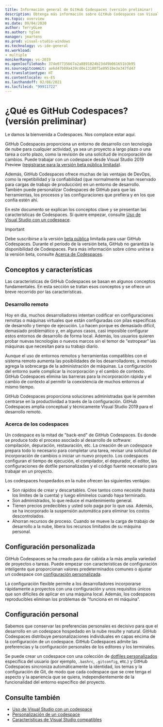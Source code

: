```yaml
---
title: Información general de GitHub Codespaces (versión preliminar)
description: Obtenga más información sobre GitHub Codespaces con Visual Studio y cómo puede ayudar a ampliar su entorno de desarrollo a la nube.
ms.topic: overview
ms.date: 09/04/2020
author: TerryGLee
ms.author: tglee
manager: jmartens
ms.prod: visual-studio-windows
ms.technology: vs-ide-general
ms.workload:
- multiple
monikerRange: vs-2019
ms.openlocfilehash: 374e07735667a2a8891824b23d49b061651b3b95
ms.sourcegitcommit: ae6d47b09a439cd0e13180f5e89510e3e347fd47
ms.translationtype: HT
ms.contentlocale: es-ES
ms.lasthandoff: 02/08/2021
ms.locfileid: "99911722"
---
```

# <a name="what-is-github-codespaces-preview"></a>¿Qué es GitHub Codespaces? (versión preliminar)

Le damos la bienvenida a Codespaces. Nos complace estar aquí.

GitHub Codespaces proporciona un entorno de desarrollo con tecnología de nube para cualquier actividad, ya sea un proyecto a largo plazo o una tarea a corto plazo, como la revisión de una solicitud de incorporación de cambios. Puede trabajar con un codespace desde Visual Studio 2019 Preview ([registrarse para la versión beta pública limitada](https://github.com/features/codespaces/signup-vs)).

Además, GitHub Codespaces ofrece muchas de las ventajas de DevOps, como la repetibilidad y la confiabilidad (que normalmente se han reservado para cargas de trabajo de producción) en un entorno de desarrollo. También puede personalizar Codespaces de GitHub para que las herramientas, los procesos y las configuraciones que prefiera y en los que confía estén ahí.

En este documento se explican los conceptos clave y se presentan las características de Codespaces. Si quiere empezar, consulte [Uso de Visual Studio con un codespace](use-visual-studio-with-codespaces.md).

> [!IMPORTANT]
> Debe suscribirse a la versión [beta pública](https://github.com/features/codespaces/signup-vs) limitada para usar GitHub Codespaces. Durante el período de la versión beta, GitHub no garantiza la disponibilidad de Codespaces. Para más información sobre cómo unirse a la versión beta, consulte [Acerca de Codespaces](https://docs.github.com/github/developing-online-with-codespaces/about-codespaces#joining-the-beta).

## <a name="concepts-and-features"></a>Conceptos y características

Las características de GitHub Codespaces se basan en algunos conceptos fundamentales. En esta sección se tratan esos conceptos y se ofrece un breve recorrido por las características.

### <a name="remote-development"></a>Desarrollo remoto

Hoy en día, muchos desarrolladores intentan codificar en configuraciones remotas o máquinas virtuales que están configuradas con pilas específicas de desarrollo y tiempo de ejecución. Lo hacen porque es demasiado difícil, demasiado problemático y, en algunos casos, casi imposible configurar estos entornos de desarrollo de forma local. Además, los usuarios quieren probar nuevas tecnologías o nuevos marcos sin el temor de "estropear" las máquinas que necesitan para su trabajo diario.

Aunque el uso de entornos remotos y herramientas compatibles con el sistema remoto aumenta las posibilidades de los desarrolladores, a menudo agrega la sobrecarga de la administración de máquinas. La configuración del entorno suele complicar la incorporación y el cambio de contexto. GitHub Codespaces elimina las barreras para la incorporación rápida y el cambio de contexto al permitir la coexistencia de muchos entornos al mismo tiempo. 

GitHub Codespaces proporciona soluciones administradas que le permiten centrarse en la productividad a través de la configuración. GitHub Codespaces amplía conceptual y técnicamente Visual Studio 2019 para el desarrollo remoto. 

### <a name="about-codespaces"></a>Acerca de los codespaces

Un codespace es la mitad de "back-end" de GitHub Codespaces. Es donde se produce todo el proceso asociado al desarrollo de software: compilación, depuración, restauración, etc. La creación de un codespace prepara todo lo necesario para completar una tarea, revisar una solicitud de incorporación de cambios o iniciar un nuevo proyecto. Los codespaces configuran el tiempo de ejecución, el compilador, el depurador, el editor, las configuraciones de dotfile personalizadas y el código fuente necesario para trabajar en un proyecto.

Los codespaces hospedados en la nube ofrecen las siguientes ventajas:

- Son rápidos de crear y descartables. Cree tantos como necesite (hasta los límites de la cuenta) y luego elimínelos cuando haya terminado.
- Son administrados, lo que reduce el mantenimiento general.
- Tienen precios predecibles y usted solo paga por lo que usa. Además, se ha incorporado la suspensión automática para eliminar los costos descontrolados.
- Ahorran recursos de proceso. Cuando se mueve la carga de trabajo de desarrollo a la nube, libera los recursos limitados de su máquina personal.

## <a name="custom-configuration"></a>Configuración personalizada

GitHub Codespaces se ha creado para dar cabida a la más amplia variedad de proyectos o tareas. Puede empezar con características de configuración inteligente que proporcionan valores predeterminados comunes o ajustar un codespace con [configuración personalizada](customize-codespaces.md).

La configuración flexible permite a los desarrolladores incorporarse rápidamente a proyectos con una configuración y unos requisitos únicos que son difíciles de aplicar en una máquina local. Además, los codespaces reproducibles eliminan los problemas de "funciona en mi máquina".

## <a name="personal-configuration"></a>Configuración personal

Sabemos que conservar las preferencias personales es decisivo para que el desarrollo en un codespace hospedado en la nube resulte y natural. GitHub Codespaces distribuye personalizaciones individuales en capas encima de la configuración de un codespace. GitHub Codespaces admite las preferencias y la configuración personales de los editores y los terminales.

Se puede crear un codespace con una colección de [dotfiles personalizados](https://docs.github.com/github/developing-online-with-codespaces/personalizing-codespaces-for-your-account) específica del usuario (por ejemplo, `.bashrc`, `.gitconfig`, etc.) y GitHub Codespaces sincroniza automáticamente la identidad, los temas y la configuración de Git, de modo que cada codespace que se cree tenga el aspecto y la apariencia que se quiera, independientemente de la funcionalidad del entorno específico del proyecto.

## <a name="see-also"></a>Consulte también

* [Uso de Visual Studio con un codespace](use-visual-studio-with-codespaces.md)
* [Personalización de un codespace](customize-codespaces.md)
* [Características de Visual Studio compatibles](supported-features-codespaces.md)
